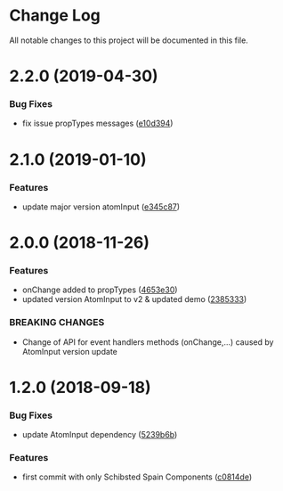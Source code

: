# Change Log

All notable changes to this project will be documented in this file.

<a name="2.2.0"></a>
# 2.2.0 (2019-04-30)


### Bug Fixes

* fix issue propTypes messages ([e10d394](https://github.com/SUI-Components/sui-components/commit/e10d394))



<a name="2.1.0"></a>
# 2.1.0 (2019-01-10)


### Features

* update major version atomInput ([e345c87](https://github.com/SUI-Components/sui-components/commit/e345c87))



<a name="2.0.0"></a>
# 2.0.0 (2018-11-26)


### Features

* onChange added to propTypes ([4653e30](https://github.com/SUI-Components/sui-components/commit/4653e30))
* updated version AtomInput to v2 & updated demo ([2385333](https://github.com/SUI-Components/sui-components/commit/2385333))


### BREAKING CHANGES

* Change of API for event handlers methods (onChange,...) caused by AtomInput version update



<a name="1.2.0"></a>
# 1.2.0 (2018-09-18)


### Bug Fixes

* update AtomInput dependency ([5239b6b](https://github.com/SUI-Components/sui-components/commit/5239b6b))


### Features

* first commit with only Schibsted Spain Components ([c0814de](https://github.com/SUI-Components/sui-components/commit/c0814de))



